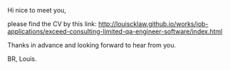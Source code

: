 Hi nice to meet you,

please find the CV by this link:
http://louiscklaw.github.io/works/job-applications/exceed-consulting-limited-qa-engineer-software/index.html

Thanks in advance and looking forward to hear from you.

BR,
Louis.
